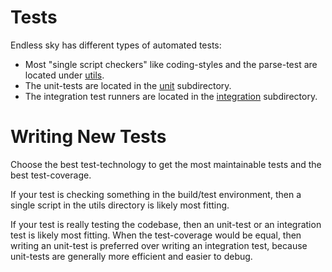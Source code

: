 # Tests

Endless sky has different types of automated tests:
- Most "single script checkers" like coding-styles and the parse-test are located under [utils](../utils).
- The unit-tests are located in the [unit](./unit) subdirectory.
- The integration test runners are located in the [integration](./integration) subdirectory.

# Writing New Tests

Choose the best test-technology to get the most maintainable tests and the best test-coverage.

If your test is checking something in the build/test environment, then a single script in the utils directory is likely most fitting.

If your test is really testing the codebase, then an unit-test or an integration test is likely most fitting. When the test-coverage would be equal, then writing an unit-test is preferred over writing an integration test, because unit-tests are generally more efficient and easier to debug.
